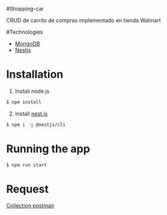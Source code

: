 #Shopping-car

CRUD de carrito de compras implementado en tienda Walmart

#Technologies
* [MongoDB](https://github.com/walmartdigital/brand-discounts-db)
* [Nestjs](https://nestjs.com/)

# Installation
1. Install node.js
```bash
$ npm install
```
2. Install [nest.js](https://docs.nestjs.com/)
```bash
$ npm i -g @nestjs/cli
```

# Running the app
```bash
$ npm run start
```

# Request
[ Collection postman](https://www.getpostman.com/collections/8ac821f86664065d633f)


